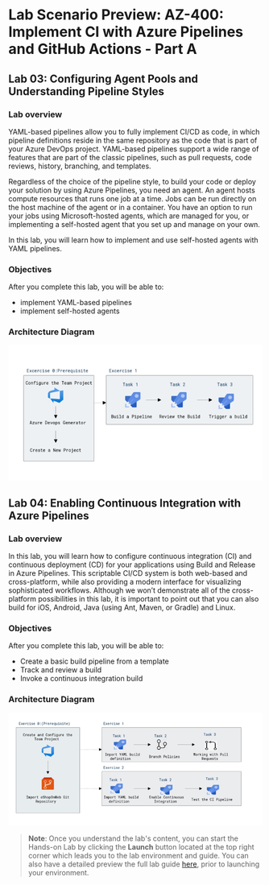 # Lab Scenario Preview: AZ-400: Implement CI with Azure Pipelines and GitHub Actions - Part A

## Lab 03: Configuring Agent Pools and Understanding Pipeline Styles

### Lab overview

YAML-based pipelines allow you to fully implement CI/CD as code, in which pipeline definitions reside in the same repository as the code that is part of your Azure DevOps project. YAML-based pipelines support a wide range of features that are part of the classic pipelines, such as pull requests, code reviews, history, branching, and templates. 

Regardless of the choice of the pipeline style, to build your code or deploy your solution by using Azure Pipelines, you need an agent. An agent hosts compute resources that runs one job at a time. Jobs can be run directly on the host machine of the agent or in a container. You have an option to run your jobs using Microsoft-hosted agents, which are managed for you, or implementing a self-hosted agent that you set up and manage on your own. 

In this lab, you will learn how to implement and use self-hosted agents with YAML pipelines.

### Objectives

After you complete this lab, you will be able to:

- implement YAML-based pipelines
- implement self-hosted agents

### Architecture Diagram

   ![Architecture Diagram](../images/lab3-architecture.png)
   
## Lab 04: Enabling Continuous Integration with Azure Pipelines

### Lab overview

In this lab, you will learn how to configure continuous integration (CI) and continuous deployment (CD) for your applications using Build and Release in Azure Pipelines. This scriptable CI/CD system is both web-based and cross-platform, while also providing a modern interface for visualizing sophisticated workflows. Although we won’t demonstrate all of the cross-platform possibilities in this lab, it is important to point out that you can also build for iOS, Android, Java (using Ant, Maven, or Gradle) and Linux.

### Objectives

After you complete this lab, you will be able to:

-   Create a basic build pipeline from a template
-   Track and review a build
-   Invoke a continuous integration build

### Architecture Diagram

  ![Architecture Diagram](../images/lab4-architecture.png)
  
>**Note**: Once you understand the lab's content, you can start the Hands-on Lab by clicking the **Launch** button located at the top right corner which leads you to the lab environment and guide. You can also have a detailed preview the full lab guide [here](https://experience.cloudlabs.ai/#/labguidepreview/90b9e19e-8f86-4d5b-944e-38a95a9cb33d), prior to launching your environment.
